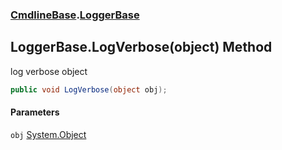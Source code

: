 ### [CmdlineBase](CmdlineBase.md 'CmdlineBase').[LoggerBase](LoggerBase.md 'CmdlineBase.LoggerBase')

## LoggerBase.LogVerbose(object) Method

log verbose object

```csharp
public void LogVerbose(object obj);
```
#### Parameters

<a name='CmdlineBase.LoggerBase.LogVerbose(object).obj'></a>

`obj` [System.Object](https://docs.microsoft.com/en-us/dotnet/api/System.Object 'System.Object')